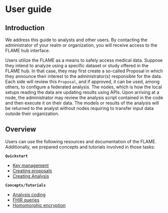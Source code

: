 # User guide

## Introduction
We address this guide to analysts and other users. By contacting the administrator of your realm or organization,
you will receive access to the FLAME hub interface.

Users utilize the FLAME as a means to safely access medical data. Suppose they intend to analyze using a specific dataset
or study offered in the FLAME hub. In that case, they may first create a so-called Proposal in which they announce their interest to
the administrator(s) responsible for the data. Each side will review this ``Proposal``, and if approved, it can be used,
among others, to configure a federated analysis. The nodes, which is how the local setups reading the data are updating results using APIs.
Upon arriving at a node, the administrator may review the analysis script contained in the code and then execute it on their data. The models or results of the analysis will be returned
to the analyst without nodes requiring to transfer input data outside their organization.

## Overview
Users can use the following resources and documentation of the FLAME.
Additionally, we prepared concepts and tutorials involved in those tasks:

**``Quickstart``**
- [Key management](/guide/user/key-management)
- [Creating proposals](/guide/user/proposal)
- [Creating Analysis](/guide/user/analysis)

**`Concepts/Tutorials`**
- [Analysis coding](/guide/user/analysis-coding)
- [FHIR queries](/guide/user/fhir-query)
- [Homomorphic encryption](/guide/user/homomorphic-encryption)
